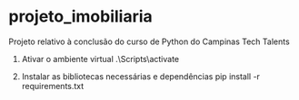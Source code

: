 # projeto_imobiliaria
Projeto relativo à conclusão do curso de Python do Campinas Tech Talents

1. Ativar o ambiente virtual
.\Scripts\activate

2. Instalar as bibliotecas necessárias e dependências
pip install -r requirements.txt
